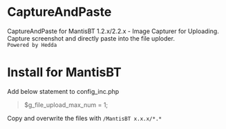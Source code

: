 # CaptureAndPaste
CaptureAndPaste for MantisBT 1.2.x/2.2.x - Image Capturer for Uploading. Capture screenshot and directly paste into the file uploder.  
```Powered by Hedda```
  
  
# Install for MantisBT
Add below statement to config_inc.php  
> $g_file_upload_max_num = 1;
  
Copy and overwrite the files with `/MantisBT x.x.x/*.*`
